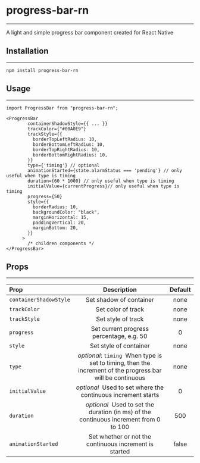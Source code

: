 # progress-bar-rn

---

A light and simple progress bar component created for React Native

## Installation

---

```
npm install progress-bar-rn
```

## Usage

---

```
import ProgressBar from "progress-bar-rn";

<ProgressBar
        containerShadowStyle={{ ... }}
        trackColor={"#00A0E9"}
        trackStyle={{
          borderTopLeftRadius: 10,
          borderBottomLeftRadius: 10,
          borderTopRightRadius: 10,
          borderBottomRightRadius: 10,
        }}
        type={'timing'} // optional
        animationStarted={state.alarmStatus === 'pending'} // only useful when type is timing
        duration={60 * 1000} // only useful when type is timing
        initialValue={currentProgress}// only useful when type is timing
        progress={50}
        style={{
          borderRadius: 10,
          backgroundColor: "black",
          marginHorizontal: 15,
          paddingVertical: 20,
          marginBottom: 20,
        }}
      >
        /* children components */
</ProgressBar>
```

## Props

---

| Prop                   | Description                                                                                                 | Default |
|:---------------------- |:-----------------------------------------------------------------------------------------------------------:|:-------:|
| `containerShadowStyle` | Set shadow of container                                                                                     | none    |
| `trackColor`           | Set color of track                                                                                          | none    |
| `trackStyle`           | Set style of track                                                                                          | none    |
| `progress`             | Set current progress percentage, e.g. 50                                                                    | 0       |
| `style`                | Set style of container                                                                                      | none    |
| `type`                 | *optional*: `timing`  When type is set to timing, then the increment of the progress bar will be continuous | none    |
| `initialValue`         | *optional*  Used to set where the continuous increment starts                                               | 0       |
| `duration`             | *optional*  Used to set the duration (in ms) of the continuous increment from 0 to 100                      | 500     |
| `animationStarted`     | Set whether or not the continuous increment is started                                                      | false   |

### 
